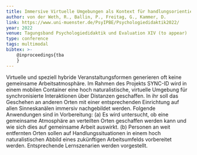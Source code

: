 ```yaml
---
title: Immersive Virtuelle Umgebungen als Kontext für handlungsorientiertes Lernen
author: von der Weth, R., Ballin, P., Freitag, G., Kammer, D.
link: https://www.uni-muenster.de/PsyIPBE/Psychologiedidaktik2022/
year: 2022
venue: Tagungsband Psychologiedidaktik und Evaluation XIV (to appear)
type: conference
tags: multimodal
bibtex: >-
    @inproceedings{tba
    }
---
```

Virtuelle und speziell hybride Veranstaltungsformen generieren oft keine gemeinsame Arbeitsatmosphäre. Im Rahmen des Projekts SYNC-ID wird in einem mobilen Container eine hoch naturalistische, virtuelle Umgebung für synchronisierte Interaktionen über Distanzen geschaffen. In ihr soll das Geschehen an anderen Orten mit einer entsprechenden Einrichtung auf allen Sinneskanälen immersiv nachgebildet werden. Folgende Anwendungen sind in Vorbereitung: (a) Es wird untersucht, ob eine gemeinsame Atmosphäre an verteilten Orten geschaffen werden kann und wie sich dies auf gemeinsame Arbeit auswirkt. (b) Personen an weit entfernten Orten sollen auf Handlungssituationen in einem hoch naturalistischen Abbild eines zukünftigen Arbeitsumfelds vorbereitet werden. Entsprechende Lernszenarien werden vorgestellt.